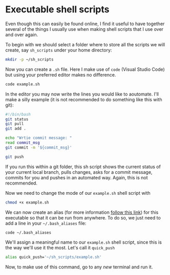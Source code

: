 # Executable shell scripts

Even though this can easily be found online, I find it useful to have together several of the things I usually use when making shell scripts that I use over and over again.

To begin with we should select a folder where to store all the scripts we will create, say `sh_scripts` under your home directory:

```bash
mkdir -p ~/sh_scripts
```

Now you can create a `.sh` file. Here I make use of `code` (Visual Studio Code) but using your preferred editor makes no
 difference. 
```bash
code example.sh
```

In the editor you may now write the lines you would like to aoutomate. I'll make a silly example (it is not recommended
to do something like this with git):
```bash
#!/bin/bash
git status
git pull
git add .

echo "Wrtie commit message: "
read commit_msg
git commit -m '${commit_msg}'

git push
```

If you run this within a git folder, this sh script shows the current status of your current local branch,
pulls changes, asks for a commit message, commits for you and pushes in an automated way. Again, this is not
recommended.

Now we need to change the mode of our `example.sh` shell script with

```bash
chmod +x example.sh
```

We can now create an alias (for more information [follow this link](https://askubuntu.com/questions/1414/how-to-create-a-permanent-alias)) for this executable so that it can be run from anywhere. To do so, we just need to add a line in your `~/.bash_aliases` file:

```bash
code ~/.bash_aliases
```

We'll assign a meaningful name to our `example.sh` shell script, since this is the way we'll use it the most. 
Let's call it `quick_push`

```bash
alias quick_push='~/sh_scripts/example.sh'
```

Now, to make use of this command, go to any *new* terminal and run it.